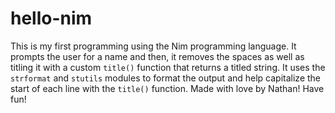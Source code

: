 # hello-nim
This is my first programming using the Nim programming language. It prompts the user for a name and then, it removes the spaces as well as titling it with a custom `title()` function that returns a titled string. It uses the `strformat` and `stutils` modules to format the output and help capitalize the start of each line with the `title()` function.
Made with love by Nathan! Have fun!
